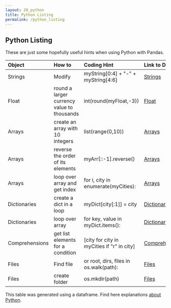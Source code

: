 ```yaml
---
layout: 20_python
title: Python Listing
permalink: /python_listing
---
```


## Python Listing

These are just some hopefully useful hints when using Python with Pandas.

|  Object |  How to | Coding Hint | Link to Details |
| :---            |    :--------   |  :--- |  :--- |  
| Strings | Modify| myString[0:4] + "-" + myString[4:6] | [Strings](python_annotations#primitives)  |
| Float | round a larger currency value to thousands| int(round(myFloat,-3)) | [Float](python_annotations#primitives)  |
| Arrays | create an array with 10 integers| list(range(0,10)) | [Arrays](python_annotations#array)  |
| Arrays | reverse the order of its elements| myArr[::-1].reverse() | [Arrays](python_annotations#arrays)  |
| Arrays | loop over array and get index| for i, city in enumerate(myCities): | [Arrays](python_annotations#arrays)  |
| Dictionaries | create a dict in a loop| myDict[city[:1]] = city | [Dictionaries](python_annotations#Dictionaries)  |
| Dictionaries | loop over array| for key, value in myDict.items(): | [Dictionaries](python_annotations#Dictionaries)  |
| Comprehensions | get list elements for a condition| [city for city in myCities if "r" in city] | [Comprehensions](python_annotations#comprehensions)  |
| Files | Find file| or root, dirs, files in os.walk(path): | [Files](python_annotations#files)  |
| Files | create folder| os.mkdir(path) | [Files](python_annotations#files)  |

This table was generated using a dataframe. Find here explanations [about Python](python_about).
